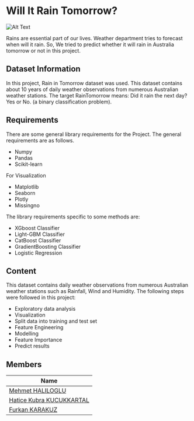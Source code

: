 # Will It Rain Tomorrow?

![Alt Text](https://media.giphy.com/media/IuVFGSQZTd6TK/giphy.gif)



Rains are essential part of our lives. Weather department tries to forecast when will it rain. So,  We tried to predict whether it will rain in Australia tomorrow or not in this project.

## Dataset Information

In this project, Rain in Tomorrow dataset was used. This dataset contains about 10 years of daily weather observations from numerous Australian weather stations. The target RainTomorrow means: Did it rain the next day? Yes or No. (a binary classification problem). 

## Requirements

There are some general library requirements for the Project. The general requirements are as follows.
 *	Numpy
 *	Pandas
 *	Scikit-learn
 
For Visualization
 *	Matplotlib
 *	Seaborn
 *	Plotly
 *	Missingno

The library requirements specific to some methods are:
 *	XGboost Classifier
 *	Light-GBM Classifier
 *	CatBoost Classifier
 *  GradientBoosting Classifier
 *	Logistic Regression

## Content
This dataset contains daily weather observations from numerous Australian weather stations such as Rainfall, Wind and Humidity.
The following steps were followed in this project:
 *	Exploratory data analysis
 *	Visualization
 *	Split data into training and test set
 *	Feature Engineering
 *	Modelling
 *	Feature Importance
 *	Predict results

## Members 

|Name     |
|---------|
|[Mehmet HALILOGLU](https://github.com/mehmethaliloglu)
|[Hatice Kubra KUCUKKARTAL](https://github.com/hkubrakkartal)
|[Furkan KARAKUZ](https://github.com/10asdf)
